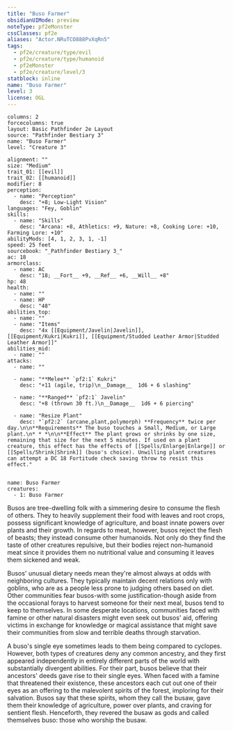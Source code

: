 ```yaml
---
title: "Buso Farmer"
obsidianUIMode: preview
noteType: pf2eMonster
cssClasses: pf2e
aliases: "Actor.NRuTCO888PvXqRn5" 
tags:
  - pf2e/creature/type/evil
  - pf2e/creature/type/humanoid
  - pf2eMonster
  - pf2e/creature/level/3
statblock: inline
name: "Buso Farmer"
level: 3
license: OGL
---
```


```statblock
columns: 2
forcecolumns: true
layout: Basic Pathfinder 2e Layout
source: "Pathfinder Bestiary 3"
name: "Buso Farmer"
level: "Creature 3"

alignment: ""
size: "Medium"
trait_01: [[evil]]
trait_02: [[humanoid]]
modifier: 8
perception:
  - name: "Perception"
    desc: "+8; Low-Light Vision"
languages: "Fey, Goblin"
skills:
  - name: "Skills"
    desc: "Arcana: +8, Athletics: +9, Nature: +8, Cooking Lore: +10, Farming Lore: +10"
abilityMods: [4, 1, 2, 3, 1, -1]
speed: 25 feet
sourcebook: "_Pathfinder Bestiary 3_"
ac: 18
armorclass:
  - name: AC
    desc: "18; __Fort__ +9, __Ref__ +6, __Will__ +8"
hp: 48
health:
  - name: ""
  - name: HP
    desc: "48"
abilities_top:
  - name: ""
  - name: "Items"
    desc: "4x [[Equipment/Javelin|Javelin]], [[Equipment/Kukri|Kukri]], [[Equipment/Studded Leather Armor|Studded Leather Armor]]"
abilities_mid:
  - name: ""
attacks:
  - name: ""

  - name: "**Melee** `pf2:1` Kukri"
    desc: "+11 (agile, trip)\n__Damage__  1d6 + 6 slashing"

  - name: "**Ranged** `pf2:1` Javelin"
    desc: "+8 (thrown 30 ft.)\n__Damage__  1d6 + 6 piercing"

  - name: "Resize Plant"
    desc: "`pf2:2` (arcane,plant,polymorph) **Frequency** twice per day.\n\n**Requirements** The buso touches a Small, Medium, or Large plant.\n* * *\n\n**Effect** The plant grows or shrinks by one size, remaining that size for the next 5 minutes. If used on a plant creature, this effect has the effects of [[Spells/Enlarge|Enlarge]] or [[Spells/Shrink|Shrink]] (buso's choice). Unwilling plant creatures can attempt a DC 18 Fortitude check saving throw to resist this effect."
 
```

```encounter-table
name: Buso Farmer
creatures:
  - 1: Buso Farmer
```



Busos are tree-dwelling folk with a simmering desire to consume the flesh of others. They to heavily supplement their food with leaves and root crops, possess significant knowledge of agriculture, and boast innate powers over plants and their growth. In regards to meat, however, busos reject the flesh of beasts; they instead consume other humanoids. Not only do they find the taste of other creatures repulsive, but their bodies reject non-humanoid meat since it provides them no nutritional value and consuming it leaves them sickened and weak.

Busos' unusual dietary needs mean they're almost always at odds with neighboring cultures. They typically maintain decent relations only with goblins, who are as a people less prone to judging others based on diet. Other communities fear busos-with some justification-though aside from the occasional forays to harvest someone for their next meal, busos tend to keep to themselves. In some desperate locations, communities faced with famine or other natural disasters might even seek out busos' aid, offering victims in exchange for knowledge or magical assistance that might save their communities from slow and terrible deaths through starvation.

A buso's single eye sometimes leads to them being compared to cyclopes. However, both types of creatures deny any common ancestry, and they first appeared independently in entirely different parts of the world with substantially divergent abilities. For their part, busos believe that their ancestors' deeds gave rise to their single eyes. When faced with a famine that threatened their existence, these ancestors each cut out one of their eyes as an offering to the malevolent spirits of the forest, imploring for their salvation. Busos say that these spirits, whom they call the busaw, gave them their knowledge of agriculture, power over plants, and craving for sentient flesh. Henceforth, they revered the busaw as gods and called themselves buso: those who worship the busaw.
